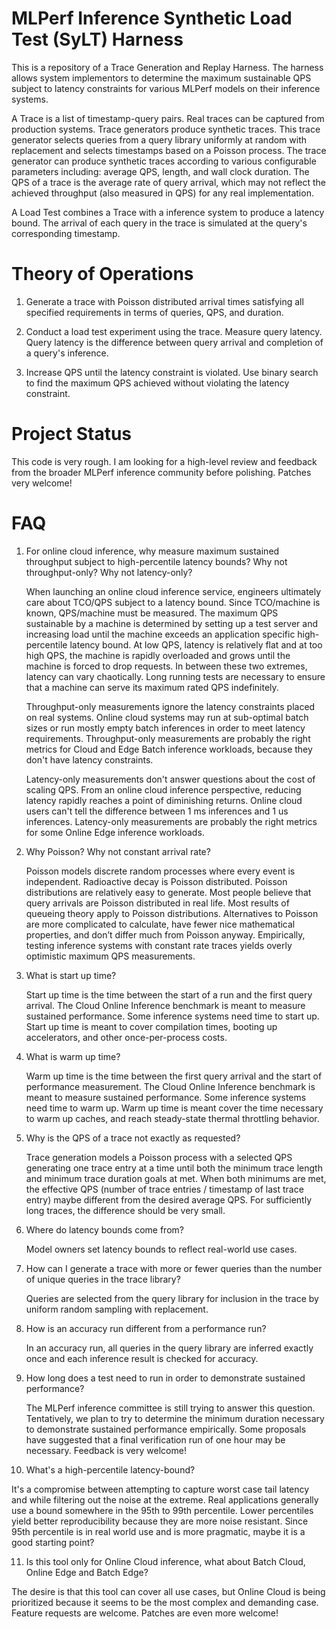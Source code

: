 # MLPerf Inference Synthetic Load Test (SyLT) Harness

This is a repository of a Trace Generation and Replay Harness. The harness
allows system implementors to determine the maximum sustainable QPS subject to
latency constraints for various MLPerf models on their inference systems.

A Trace is a list of timestamp-query pairs. Real traces can be captured from
production systems. Trace generators produce synthetic traces. This trace
generator selects queries from a query library uniformly at random with
replacement and selects timestamps based on a Poisson process. The trace
generator can produce synthetic traces according to various configurable
parameters including: average QPS, length, and wall clock duration. The QPS of a
trace is the average rate of query arrival, which may not reflect the achieved
throughput (also measured in QPS) for any real implementation.

A Load Test combines a Trace with a inference system to produce a latency
bound. The arrival of each query in the trace is simulated at the query's
corresponding timestamp.

# Theory of Operations

1. Generate a trace with Poisson distributed arrival times satisfying all
   specified requirements in terms of queries, QPS, and duration.

2. Conduct a load test experiment using the trace. Measure query latency. Query
   latency is the difference between query arrival and completion of a query's
   inference.

3. Increase QPS until the latency constraint is violated. Use binary search to
   find the maximum QPS achieved without violating the latency constraint.

# Project Status

This code is very rough. I am looking for a high-level review and feedback from
the broader MLPerf inference community before polishing. Patches very welcome!

# FAQ

1. For online cloud inference, why measure maximum sustained throughput subject
   to high-percentile latency bounds? Why not throughput-only? Why not
   latency-only?

   When launching an online cloud inference service, engineers ultimately care
   about TCO/QPS subject to a latency bound. Since TCO/machine is known,
   QPS/machine must be measured. The maximum QPS sustainable by a machine is
   determined by setting up a test server and increasing load until the machine
   exceeds an application specific high-percentile latency bound. At low QPS,
   latency is relatively flat and at too high QPS, the machine is rapidly
   overloaded and grows until the machine is forced to drop requests. In between
   these two extremes, latency can vary chaotically. Long running tests are
   necessary to ensure that a machine can serve its maximum rated QPS
   indefinitely.
   
   Throughput-only measurements ignore the latency constraints placed on real
   systems. Online cloud systems may run at sub-optimal batch sizes or run
   mostly empty batch inferences in order to meet latency
   requirements. Throughput-only measurements are probably the right metrics for
   Cloud and Edge Batch inference workloads, because they don't have latency
   constraints.

   Latency-only measurements don't answer questions about the cost of scaling
   QPS. From an online cloud inference perspective, reducing latency rapidly
   reaches a point of diminishing returns. Online cloud users can't tell the
   difference between 1 ms inferences and 1 us inferences. Latency-only
   measurements are probably the right metrics for some Online Edge inference
   workloads.

2. Why Poisson? Why not constant arrival rate?

   Poisson models discrete random processes where every event is independent.
   Radioactive decay is Poisson distributed.  Poisson distributions are
   relatively easy to generate. Most people believe that query arrivals are
   Poisson distributed in real life. Most results of queueing theory apply to
   Poisson distributions. Alternatives to Poisson are more complicated to
   calculate, have fewer nice mathematical properties, and don’t differ much
   from Poisson anyway. Empirically, testing inference systems with constant
   rate traces yields overly optimistic maximum QPS measurements.

3. What is start up time?

   Start up time is the time between the start of a run and the first query
   arrival. The Cloud Online Inference benchmark is meant to measure sustained
   performance. Some inference systems need time to start up. Start up time is
   meant to cover compilation times, booting up accelerators, and other
   once-per-process costs.

4. What is warm up time?

   Warm up time is the time between the first query arrival and the start of
   performance measurement. The Cloud Online Inference benchmark is meant to
   measure sustained performance. Some inference systems need time to warm
   up. Warm up time is meant cover the time necessary to warm up caches, and
   reach steady-state thermal throttling behavior.

5. Why is the QPS of a trace not exactly as requested?

   Trace generation models a Poisson process with a selected QPS generating one
   trace entry at a time until both the minimum trace length and minimum trace
   duration goals at met. When both minimums are met, the effective QPS (number
   of trace entries / timestamp of last trace entry) maybe different from the
   desired average QPS. For sufficiently long traces, the difference should be
   very small.

6. Where do latency bounds come from?

   Model owners set latency bounds to reflect real-world use cases.

7. How can I generate a trace with more or fewer queries than the number of
   unique queries in the trace library?

   Queries are selected from the query library for inclusion in the trace by
   uniform random sampling with replacement.

8. How is an accuracy run different from a performance run?

   In an accuracy run, all queries in the query library are inferred exactly
   once and each inference result is checked for accuracy.

9. How long does a test need to run in order to demonstrate sustained
   performance?

   The MLPerf inference committee is still trying to answer this
   question. Tentatively, we plan to try to determine the minimum duration
   necessary to demonstrate sustained performance empirically. Some proposals
   have suggested that a final verification run of one hour may be
   necessary. Feedback is very welcome!

10. What's a high-percentile latency-bound?
    
   It's a compromise between attempting to capture worst case tail latency and
   while filtering out the noise at the extreme. Real applications generally use
   a bound somewhere in the 95th to 99th percentile. Lower percentiles yield
   better reproducibility because they are more noise resistant. Since 95th
   percentile is in real world use and is more pragmatic, maybe it is a good
   starting point? 

11. Is this tool only for Online Cloud inference, what about Batch Cloud, Online
    Edge and Batch Edge?
    
   The desire is that this tool can cover all use cases, but Online Cloud is
   being prioritized because it seems to be the most complex and demanding
   case. Feature requests are welcome. Patches are even more welcome!
